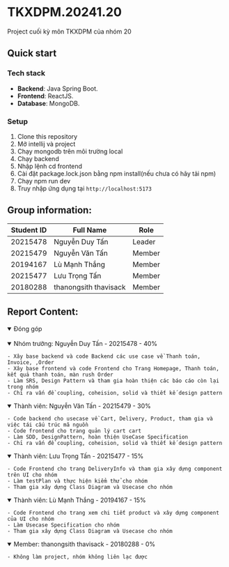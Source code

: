 # TKXDPM.20241.20
Project cuối kỳ môn TKXDPM của nhóm 20

## Quick start
### Tech stack
- **Backend**: Java Spring Boot.
- **Frontend**: ReactJS.
- **Database**: MongoDB.
### Setup
1. Clone this repository
2. Mở intellij và project
3. Chạy mongodb trên môi trường local
3. Chạy backend
4. Nhập lệnh cd frontend
5. Cài đặt package.lock.json bằng npm install(nếu chưa có hãy tải npm)
6. Chạy npm run dev
4. Truy nhập ứng dụng tại `http://localhost:5173`
## Group information:

| Student ID | Full Name              | Role   | 
| ---------- | -----------------------|--------|
| 20215478   | Nguyễn Duy Tấn         | Leader |
| 20215479   | Nguyễn Văn Tấn         | Member |
| 20194167   | Lù Mạnh Thắng          | Member |
| 20215477   | Lưu Trọng Tấn          | Member |
| 20180288   | thanongsith thavisack  | Member |

## Report Content:

<details open>
    <summary>Đóng góp</summary>
    <br>

<details open>
    <summary>Nhóm trưởng: Nguyễn Duy Tấn - 20215478 - 40% </summary>
    
    - Xây base backend và code Backend các use case về Thanh toán, Invoice, ,Order 
    - Xây base frontend và code Frontend cho Trang Homepage, Thanh toán, kết quả thanh toán, màn rush Order
    - Làm SRS, Design Pattern và tham gia hoàn thiện các báo cáo còn lại trong nhóm
    - Chỉ ra vấn đề coupling, coheision, solid và thiết kế design pattern
</details>

<details open>
    <summary>Thành viên: Nguyễn Văn Tấn - 20215479 - 30% </summary>
    
    - Code backend cho usecase về Cart, Delivery, Product, tham gia và việc tái cấu trúc mã nguồn
    - Code frontend cho trang quản lý cart cart
    - Làm SDD, DesignPattern, hoàn thiện UseCase Specification
    - Chỉ ra vấn đề coupling, coheision, solid và thiết kế design pattern
</details>

<details open>
    <summary>Thành viên: Lưu Trọng Tấn - 20215477 - 15% </summary>
    
    - Code Frontend cho trang DeliveryInfo và tham gia xây dựng component trên UI cho nhóm
    - Làm testPlan và thực hiện kiểm thử cho nhóm
    - Tham gia xây dựng Class Diagram và Usecase cho nhóm
</details>

<details open>
    <summary>Thành viên: Lù Mạnh Thắng - 20194167 - 15% </summary>

    - Code Frontend cho trang xem chi tiết product và xây dựng component của UI cho nhóm
    - Làm Usecase Specification cho nhóm 
    - Tham gia xây dựng Class Diagram và Usecase cho nhóm
</details>

<details open>
    <summary>Member: thanongsith thavisack - 20180288 - 0% </summary>
    
    - Không làm project, nhóm không liên lạc được
</details>


</details>

